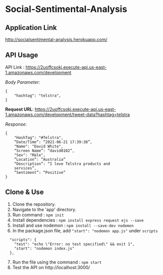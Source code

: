 # Social-Sentimental-Analysis

## Application Link
http://socialsentimental-analysis.herokuapp.com/

## API Usage

API Link : https://2uoffcsokj.execute-api.us-east-1.amazonaws.com/development

*Body Parameter*:
```
{
    "hashtag": "telstra",
}
```
**Request URL**: https://2uoffcsokj.execute-api.us-east-1.amazonaws.com/development/tweet-data?hashtag=telstra

*Response*:
```
{
    "HashTag": "#Telstra",
    “Date/Time”: “2021-06-21 17:39:38”,
    "Name": "David White",
    “Screen Name”: “david0102”,
    "Sex": "Male",
    “Location”: “Australia”
    “Description”: “I love Telstra products and
    services”,
    “Sentiment”: “Positive”
}
```

## Clone & Use
1. Clone the repository.
2. Navigate to the 'app' directory.
3. Run command : `npm init`
4. Install dependencies : `npm install express request ejs --save`
5. Install and use nodemon : `npm install --save-dev nodemon`
6. In the package.json file, add `"start": "nodemon app.js"` under `scripts`
```
  "scripts": {
    "test": "echo \"Error: no test specified\" && exit 1",
    "start": "nodemon index.js"
  },
```
7. Run the file using the command : `npm start`
8. Test the API on http://localhost:3000/

